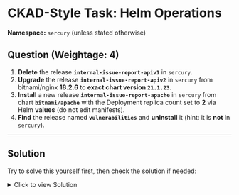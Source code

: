 # CKAD-Style Task: Helm Operations

**Namespace:** `sercury` (unless stated otherwise)

## **Question (Weightage: 4)**

1. **Delete** the release **`internal-issue-report-apiv1`** in `sercury`.
2. **Upgrade** the release **`internal-issue-report-apiv2`** in `sercury` from bitnami/nginx **18.2.6** to **exact chart version `21.1.23`**.
3. **Install** a new release **`internal-issue-report-apache`** in `sercury` from chart **`bitnami/apache`** with the Deployment replica count set to **2** via Helm **values** (do not edit manifests).
4. **Find** the release named **`vulnerabilities`** and **uninstall** it (hint: it is **not** in `sercury`).

---

## **Solution**

Try to solve this yourself first, then check the solution if needed:

<details>
<summary>Click to view Solution</summary>
  
```bash
# Inspect current releases
helm ls -n sercury -a
helm ls -n venus -a
helm ls -A -a

# Delete
helm uninstall internal-issue-report-apiv1 -n sercury

# Find nginx chart versions
helm search repo bitnami/nginx --versions

# Upgrade to an exact version
helm upgrade internal-issue-report-apiv2 bitnami/nginx -n sercury --version 21.1.23

# Install apache with replicas via values
helm install internal-issue-report-apache bitnami/apache -n sercury --set replicaCount=2

# Remove cross-namespace release
helm uninstall vulnerabilities -n venus

```
</details>
